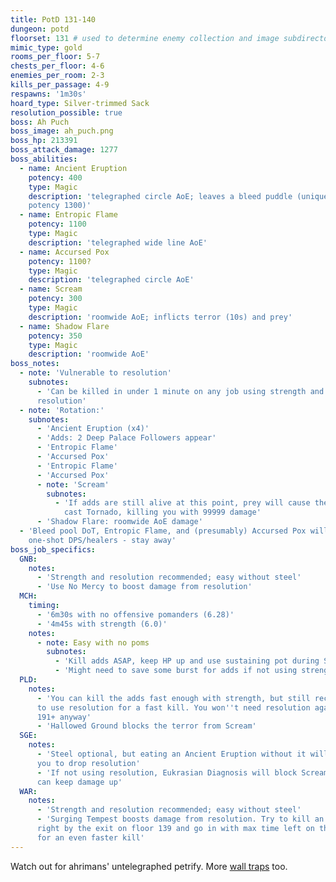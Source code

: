 ```yaml
---
title: PotD 131-140
dungeon: potd
floorset: 131 # used to determine enemy collection and image subdirectory
mimic_type: gold
rooms_per_floor: 5-7
chests_per_floor: 4-6
enemies_per_room: 2-3
kills_per_passage: 4-9
respawns: '1m30s'
hoard_type: Silver-trimmed Sack
resolution_possible: true
boss: Ah Puch
boss_image: ah_puch.png
boss_hp: 213391
boss_attack_damage: 1277
boss_abilities:
  - name: Ancient Eruption
    potency: 400
    type: Magic
    description: 'telegraphed circle AoE; leaves a bleed puddle (unique DoT
    potency 1300)'
  - name: Entropic Flame
    potency: 1100
    type: Magic
    description: 'telegraphed wide line AoE'
  - name: Accursed Pox
    potency: 1100?
    type: Magic
    description: 'telegraphed circle AoE'
  - name: Scream
    potency: 300
    type: Magic
    description: 'roomwide AoE; inflicts terror (10s) and prey'
  - name: Shadow Flare
    potency: 350
    type: Magic
    description: 'roomwide AoE'
boss_notes:
  - note: 'Vulnerable to resolution'
    subnotes:
      - 'Can be killed in under 1 minute on any job using strength and
      resolution'
  - note: 'Rotation:'
    subnotes:
      - 'Ancient Eruption (x4)'
      - 'Adds: 2 Deep Palace Followers appear'
      - 'Entropic Flame'
      - 'Accursed Pox'
      - 'Entropic Flame'
      - 'Accursed Pox'
      - note: 'Scream'
        subnotes:
          - 'If adds are still alive at this point, prey will cause them to
            cast Tornado, killing you with 99999 damage'
      - 'Shadow Flare: roomwide AoE damage'
  - 'Bleed pool DoT, Entropic Flame, and (presumably) Accursed Pox will
    one-shot DPS/healers - stay away'
boss_job_specifics:
  GNB:
    notes:
      - 'Strength and resolution recommended; easy without steel'
      - 'Use No Mercy to boost damage from resolution'
  MCH:
    timing:
      - '6m30s with no offensive pomanders (6.28)'
      - '4m45s with strength (6.0)'
    notes:
      - note: Easy with no poms
        subnotes:
          - 'Kill adds ASAP, keep HP up and use sustaining pot during Scream'
          - 'Might need to save some burst for adds if not using strength'
  PLD:
    notes:
      - 'You can kill the adds fast enough with strength, but still recommended
      to use resolution for a fast kill. You won''t need resolution again until
      191+ anyway'
      - 'Hallowed Ground blocks the terror from Scream'
  SGE:
    notes:
      - 'Steel optional, but eating an Ancient Eruption without it will force
      you to drop resolution'
      - 'If not using resolution, Eukrasian Diagnosis will block Scream so you
      can keep damage up'
  WAR:
    notes:
      - 'Strength and resolution recommended; easy without steel'
      - 'Surging Tempest boosts damage from resolution. Try to kill an enemy
      right by the exit on floor 139 and go in with max time left on the buff
      for an even faster kill'
---
```


Watch out for ahrimans' untelegraphed petrify. More
[wall traps](/wall_traps.html#potd-131-149) too.
